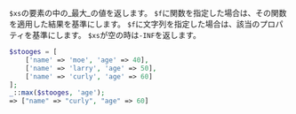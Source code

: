 `$xs`の要素の中の_最大_の値を返します。
`$f`に関数を指定した場合は、その関数を適用した結果を基準にします。
`$f`に文字列を指定した場合は、該当のプロパティを基準にします。
`$xs`が空の時は`-INF`を返します。

```php
$stooges = [
    ['name' => 'moe', 'age' => 40],
    ['name' => 'larry', 'age' => 50],
    ['name' => 'curly', 'age' => 60]
];
_::max($stooges, 'age');
=> ["name" => "curly", "age" => 60]
```
